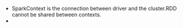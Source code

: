 * SparkContext is the connection between driver and the cluster.RDD cannot be shared between contexts.
* 


